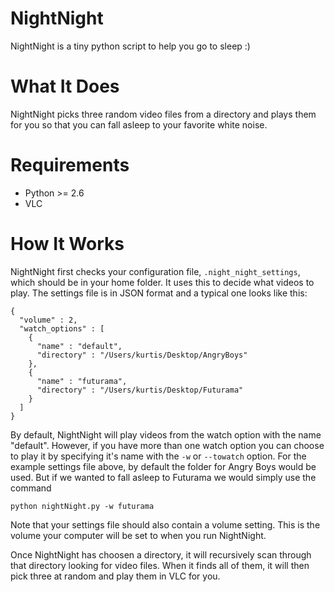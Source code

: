 NightNight
==========

NightNight is a tiny python script to help you go to sleep :)

What It Does
============
NightNight picks three random video files from a directory and plays them for you
so that you can fall asleep to your favorite white noise.

Requirements
============
 - Python >= 2.6
 - VLC

How It Works
============
NightNight first checks your configuration file, `.night_night_settings`, which should be in your
home folder. It uses this to decide what videos to play. The settings file is in JSON format and 
a typical one looks like this:

    {
      "volume" : 2,
      "watch_options" : [
        {
          "name" : "default",
          "directory" : "/Users/kurtis/Desktop/AngryBoys"
        },
        {
          "name" : "futurama",
          "directory" : "/Users/kurtis/Desktop/Futurama"
        }
      ]
    }

By default, NightNight will play videos from the watch option with the name "default". However, if
you have more than one watch option you can choose to play it by specifying it's name with the `-w` 
or `--towatch` option. For the example settings file above, by default the folder for Angry Boys
would be used. But if we wanted to fall asleep to Futurama we would simply use the command

    python nightNight.py -w futurama

Note that your settings file should also contain a volume setting. This is the volume your computer
will be set to when you run NightNight.

Once NightNight has choosen a directory, it will recursively scan through that directory looking
for video files. When it finds all of them, it will then pick three at random and play them in 
VLC for you.
